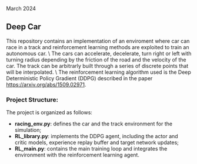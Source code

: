March 2024

## Deep Car
This repository contains an implementation of an enviroment where car can race in a track and reinforcement learning methods are exploited to train an autonomous car. \\
The cars can accelerate, decelerate, turn right or left with turning radius depending by the friction of the road and the velocity of the car.
The track can be arbitrarly built through a series of discrete points that will be interpolated. \\
The reinforcement learning algorithm used is the Deep Deterministic Policy Gradient (DDPG) described in the paper https://arxiv.org/abs/1509.02971.

### Project Structure:
The project is organized as follows:
- **racing_env.py**: defines the car and the track environment for the simulation;
- **RL_library.py**: implements the DDPG agent, including the actor and critic models, experience replay buffer and target network updates;
- **RL_main.py**: contains the main training loop and integrates the environment with the reinforcement learning agent.
